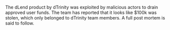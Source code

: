 The dLend product by dTrinity was exploited by malicious actors to drain approved user funds. The team has reported that it looks like $100k was stolen, which only belonged to dTrinity team members. A full post mortem is said to follow.
